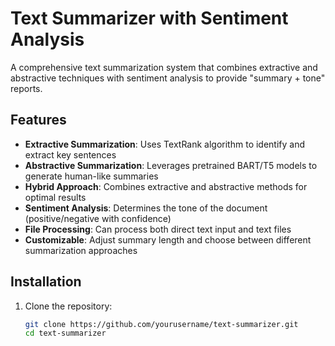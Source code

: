 # Text Summarizer with Sentiment Analysis

A comprehensive text summarization system that combines extractive and abstractive techniques with sentiment analysis to provide "summary + tone" reports.

## Features

- **Extractive Summarization**: Uses TextRank algorithm to identify and extract key sentences
- **Abstractive Summarization**: Leverages pretrained BART/T5 models to generate human-like summaries
- **Hybrid Approach**: Combines extractive and abstractive methods for optimal results
- **Sentiment Analysis**: Determines the tone of the document (positive/negative with confidence)
- **File Processing**: Can process both direct text input and text files
- **Customizable**: Adjust summary length and choose between different summarization approaches

## Installation

1. Clone the repository:
   ```bash
   git clone https://github.com/yourusername/text-summarizer.git
   cd text-summarizer
